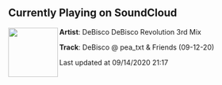 ## Currently Playing on SoundCloud

[<img align="left" width="100" src="https://i1.sndcdn.com/artworks-ZzbA5WnKvv6klEwh-bTPLqQ-t50x50.jpg">](https://soundcloud.com/debiscomix3/debisco-pea_txt-friends)

**Artist**: DeBisco DeBisco Revolution 3rd Mix 

**Track**: DeBisco @ pea_txt & Friends (09-12-20)

Last updated at 09/14/2020 21:17
